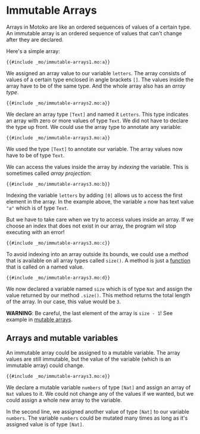 # Immutable Arrays
Arrays in Motoko are like an ordered sequences of values of a certain type. An immutable array is an ordered sequence of values that can't change after they are declared. 

Here's a simple array:

```motoko
{{#include _mo/immutable-arrays1.mo:a}}
```

We assigned an array value to our variable `letters`. The array consists of values of a certain type enclosed in angle brackets `[]`. The values inside the array have to be of the same type. And the whole array also has an *array type*.

```motoko
{{#include _mo/immutable-arrays2.mo:a}}
```

We declare an array type `[Text]` and named it `Letters`. This type indicates an array with zero or more values of type `Text`. We did not have to declare the type up front. We could use the array type to annotate any variable:

```motoko
{{#include _mo/immutable-arrays3.mo:a}}
```

We used the type `[Text]` to annotate our variable. The array values now have to be of type `Text`. 

We can access the values inside the array by *indexing* the variable. This is sometimes called *array projection*:

```motoko
{{#include _mo/immutable-arrays3.mo:b}}
```

Indexing the variable `letters` by adding `[0]` allows us to access the first element in the array. In the example above, the variable `a` now has text value `"a"` which is of type `Text`.

But we have to take care when we try to access values inside an array. If we choose an index that does not exist in our array, the program wil stop executing with an error!

```motoko
{{#include _mo/immutable-arrays3.mo:c}}
```

To avoid indexing into an array outside its bounds, we could use a *method* that is available on all array types called `size()`. A method is just a [function](/common-programming-concepts/functions.html) that is called on a named value. 

```motoko
{{#include _mo/immutable-arrays3.mo:d}}
```

We now declared a variable named `size` which is of type `Nat` and assign the value returned by our method `.size()`. This method returns the total length of the array. In our case, this value would be `3`. 

**WARNING**: Be careful, the last element of the array is `size - 1`! See example in [mutable arrays](/common-programming-concepts/types/mutable-arrays.html).

## Arrays and mutable variables
An immutable array could be assigned to a mutable variable. The array values are still immutable, but the value of the variable (which is an immutable array) could change.

```motoko
{{#include _mo/immutable-arrays3.mo:e}}
```

We declare a mutable variable `numbers` of type `[Nat]` and assign an array of `Nat` values to it. We could not change any of the values if we wanted, but we could assign a whole new array to the variable. 

In the second line, we assigned another value of type `[Nat]` to our variable `numbers`. The variable `numbers` could be mutated many times as long as it's assigned value is of type `[Nat]`.